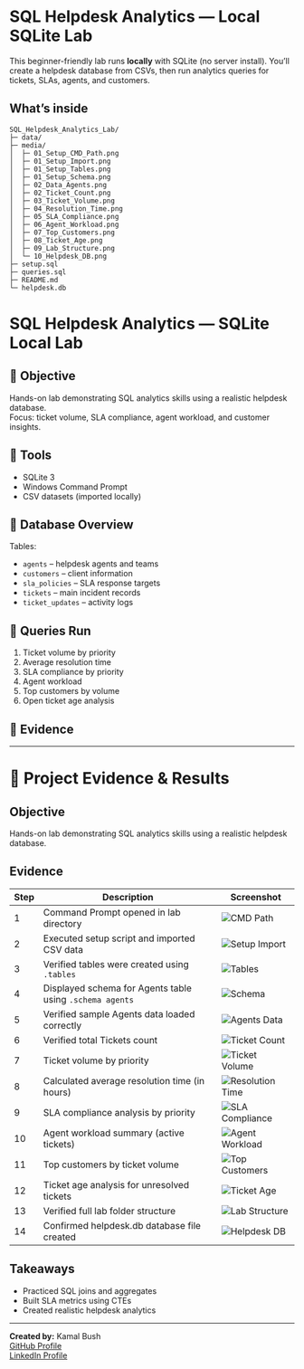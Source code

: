 # SQL Helpdesk Analytics — Local SQLite Lab

This beginner-friendly lab runs **locally** with SQLite (no server install). You’ll create a helpdesk database from CSVs, then run analytics queries for tickets, SLAs, agents, and customers.

## What’s inside
```
SQL_Helpdesk_Analytics_Lab/
├─ data/
├─ media/
│  ├─ 01_Setup_CMD_Path.png
│  ├─ 01_Setup_Import.png
│  ├─ 01_Setup_Tables.png
│  ├─ 01_Setup_Schema.png
│  ├─ 02_Data_Agents.png
│  ├─ 02_Ticket_Count.png
│  ├─ 03_Ticket_Volume.png
│  ├─ 04_Resolution_Time.png
│  ├─ 05_SLA_Compliance.png
│  ├─ 06_Agent_Workload.png
│  ├─ 07_Top_Customers.png
│  ├─ 08_Ticket_Age.png
│  ├─ 09_Lab_Structure.png
│  └─ 10_Helpdesk_DB.png
├─ setup.sql
├─ queries.sql
├─ README.md
└─ helpdesk.db

```
# SQL Helpdesk Analytics — SQLite Local Lab

## 🎯 Objective
Hands-on lab demonstrating SQL analytics skills using a realistic helpdesk database.  
Focus: ticket volume, SLA compliance, agent workload, and customer insights.

## 🧰 Tools
- SQLite 3
- Windows Command Prompt
- CSV datasets (imported locally)

## 🧩 Database Overview
Tables:
- `agents` – helpdesk agents and teams
- `customers` – client information
- `sla_policies` – SLA response targets
- `tickets` – main incident records
- `ticket_updates` – activity logs

## 🧮 Queries Run
1. Ticket volume by priority  
2. Average resolution time  
3. SLA compliance by priority  
4. Agent workload  
5. Top customers by volume  
6. Open ticket age analysis

## 🧾 Evidence

---

# 📸 Project Evidence & Results

## Objective
Hands-on lab demonstrating SQL analytics skills using a realistic helpdesk database.

## Evidence
| Step | Description | Screenshot |
|------|--------------|-------------|
| 1 | Command Prompt opened in lab directory | ![CMD Path](media/01_Setup_CMD_Path.png) |
| 2 | Executed setup script and imported CSV data | ![Setup Import](media/01_Setup_Import.png) |
| 3 | Verified tables were created using `.tables` | ![Tables](media/01_Setup_Tables.png) |
| 4 | Displayed schema for Agents table using `.schema agents` | ![Schema](media/01_Setup_Schema.png) |
| 5 | Verified sample Agents data loaded correctly | ![Agents Data](media/02_Data_Agents.png) |
| 6 | Verified total Tickets count | ![Ticket Count](media/02_Ticket_Count.png) |
| 7 | Ticket volume by priority | ![Ticket Volume](media/03_Ticket_Volume.png) |
| 8 | Calculated average resolution time (in hours) | ![Resolution Time](media/04_Resolution_Time.png) |
| 9 | SLA compliance analysis by priority | ![SLA Compliance](media/05_SLA_Compliance.png) |
| 10 | Agent workload summary (active tickets) | ![Agent Workload](media/06_Agent_Workload.png) |
| 11 | Top customers by ticket volume | ![Top Customers](media/07_Top_Customers.png) |
| 12 | Ticket age analysis for unresolved tickets | ![Ticket Age](media/08_Ticket_Age.png) |
| 13 | Verified full lab folder structure | ![Lab Structure](media/09_Lab_Structure.png) |
| 14 | Confirmed helpdesk.db database file created | ![Helpdesk DB](media/10Helpdesk_DB.png) |


## Takeaways
- Practiced SQL joins and aggregates
- Built SLA metrics using CTEs
- Created realistic helpdesk analytics

---

**Created by:** Kamal Bush  
[GitHub Profile](https://github.com/kbush2)  
[LinkedIn Profile](https://www.linkedin.com/in/kamal-bush/)

